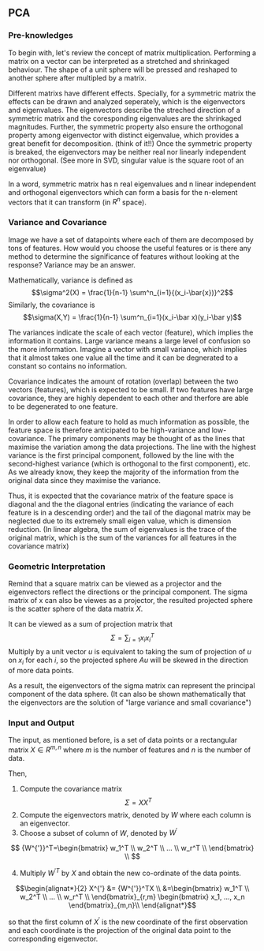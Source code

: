 ## PCA

### Pre-knowledges
To begin with, let's review the concept of matrix multiplication. Performing a matrix on a vector can be interpreted as a stretched and shrinkaged behaviour. The shape of a unit sphere will be pressed and reshaped to another sphere after multipled by a matrix. 

Different matrixs have different effects. Specially, for a symmetric matrix the effects can be drawn and analyzed seperately, which is the eigenvectors and eigenvalues. The eigenvectors describe the streched direction of a symmetric matrix and the coresponding eigenvalues are the shrinkaged magnitudes. Further, the symmetric property also ensure the orthogonal property among eigenvector with distinct eigenvalue, which provides a great benefit for decomposition. (think of it!!) Once the symmetric property is breaked, the eigenvectors may be neither real nor linearly independent nor orthogonal. (See more in SVD, singular value is the square root of an eigenvalue)

In a word, symmetric matrix has n real eigenvalues and n linear independent and orthogonal eigenvectors which can form a basis for the n-element vectors that it can transform (in $R^n$ space). 

### Variance and Covariance
Image we have a set of datapoints where each of them are decomposed by tons of features. How would you choose the useful features or is there any method to determine the significance of features without looking at the response? Variance may be an answer.

Mathematically, variance is defined as 
$$\sigma^2(X) = \frac{1}{n-1} \sum^n_{i=1}{(x_i-\bar{x})}^2$$
Similarly, the covariance is 
$$\sigma(X,Y) = \frac{1}{n-1} \sum^n_{i=1}(x_i-\bar x)(y_i-\bar y)$$

The variances indicate the scale of each vector (feature), which implies the information it contains. Large variance means a large level of confusion so the more information. Imagine a vector with small variance, which implies that it almost takes one value all the time and it can be degnerated to a constant so contains no information.

Covariance indicates the amount of rotation (overlap) between the two vectors (features), which is expected to be small. If two features have large covariance, they are highly dependent to each other and therfore are able to be degenerated to one feature.

In order to allow each feature to hold as much information as possible, the feature space is therefore anticipated to be high-variance and low-covariance. The primary components may be thought of as the lines that maximise the variation among the data projections. The line with the highest variance is the first principal component, followed by the line with the second-highest variance (which is orthogonal to the first component), etc. As we already know, they keep the majority of the information from the original data since they maximise the variance. 

Thus, it is expected that the covariance matrix of the feature space is diagonal and the the diagonal entries (indicating the variance of each feature is in a descending order) and the tail of the diagonal matrix may be neglected due to its extremely small eigen value, which is dimension reduction. (In linear algebra, the sum of eigenvalues is the trace of the original matrix, which is the sum of the variances for all features in the covariance matrix)

### Geometric Interpretation

Remind that a square matrix can be viewed as a projector and the eigenvectors reflect the directions or the principal component. The sigma matrix of x can also be viewes as a projector, the resulted projected sphere is the scatter sphere of the data matrix $X$. 

It can be viewed as a sum of projection matrix that $$\Sigma=\sum_{i=1}x_ix_i^T$$
Multiply by a unit vector $u$ is equivalent to taking the sum of projection of $u$ on $x_i$ for each $i$, so the projected sphere $Au$ will be skewed in the direction of more data points.

As a result, the eigenvectors of the sigma matrix can represent the principal component of the data sphere. (It can also be shown mathematically that the eigenvectors are the solution of "large variance and small covariance")


### Input and Output

The input, as mentioned before, is a set of data points or a rectangular matrix $X \in R^{m,n}$ where $m$ is the number of features and $n$ is the number of data.

Then, 

1. Compute the covariance matrix $$\Sigma=XX^T$$
2. Compute the eigenvectors matrix, denoted by $W$ where each column is an eigenvector.
3. Choose a subset of column of $W$, denoted by $W^{'}$

$$ {W^{'}}^T=\begin{bmatrix}
    w_1^T \\
    w_2^T \\
    ... \\
    w_r^T \\
    \end{bmatrix} \\ $$

4. Multiply ${W^{'}}^T$ by $X$ and obtain the new co-ordinate of the data points.

$$\begin{alignat*}{2}
X^{'} &= {W^{'}}^TX \\
&=\begin{bmatrix}
    w_1^T \\
    w_2^T \\
    ... \\
    w_r^T \\
    \end{bmatrix}_{r,m} \begin{bmatrix}
    x_1, ..., x_n
    \end{bmatrix}_{m,n}\\
    \end{alignat*}$$
    
so that the first column of $X^{'}$ is the new coordinate of the first observation and each coordinate is the projection of the original data point to the corresponding eigenvector.



